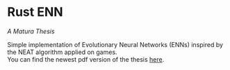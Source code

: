# Rust ENN
*A Matura Thesis*

Simple implementation of Evolutionary Neural Networks (ENNs) inspired by the NEAT algorithm applied on games.\
You can find the newest pdf version of the thesis [here](/thesis/ma.pdf).

